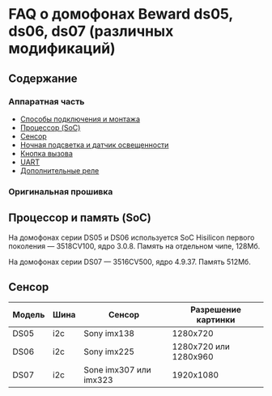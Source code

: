 # FAQ о домофонах Beward ds05, ds06, ds07 (различных модификаций)

## Содержание

### Аппаратная часть

- [Способы подключения и монтажа](#installation)
- [Процессор (SoC)](#soc)
- [Сенсор](#sensor)
- [Ночная подсветка и датчик освещенности](#night)
- [Кнопка вызова](#call_button)
- [UART](#uart)
- [Дополнительные реле](#other)

### Оригинальная прошивка


## Процессор и память (SoC) <a name="soc"></a>

На домофонах серии DS05 и DS06 используется SoC Hisilicon первого поколения — 3518CV100, ядро 3.0.8. Память на отдельном чипе, 128Мб.

На домофонах серии DS07  — 3516CV500, ядро 4.9.37. Память 512Мб.

## Сенсор <a name="sensor"></a>

| Модель | Шина | Сенсор                      | Разрешение картинки   |
|--------|------|-----------------------------|-----------------------|
| DS05   | i2c  | Sony imx138                 | 1280x720              |
| DS06   | i2c  | Sony imx225                 | 1280x720 или 1280x960 |
| DS07   | i2c  | Sone imx307 или imx323      | 1920x1080             |



